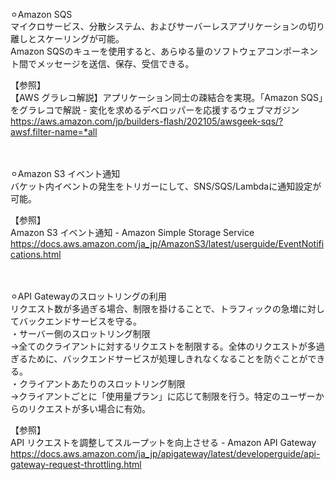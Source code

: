 ⚪︎Amazon SQS</br>
マイクロサービス、分散システム、およびサーバーレスアプリケーションの切り離しとスケーリングが可能。</br>
Amazon SQSのキューを使用すると、あらゆる量のソフトウェアコンポーネント間でメッセージを送信、保存、受信できる。</br>

【参照】</br>
【AWS グラレコ解説】アプリケーション同士の疎結合を実現。「Amazon SQS」をグラレコで解説 - 変化を求めるデベロッパーを応援するウェブマガジン</br>
https://aws.amazon.com/jp/builders-flash/202105/awsgeek-sqs/?awsf.filter-name=*all</br>
</br></br>

⚪︎Amazon S3 イベント通知</br>
バケット内イベントの発生をトリガーにして、SNS/SQS/Lambdaに通知設定が可能。

【参照】</br>
Amazon S3 イベント通知 - Amazon Simple Storage Service</br>
https://docs.aws.amazon.com/ja_jp/AmazonS3/latest/userguide/EventNotifications.html</br>
</br></br>

⚪︎API Gatewayのスロットリングの利用</br>
リクエスト数が多過ぎる場合、制限を掛けることで、トラフィックの急増に対してバックエンドサービスを守る。</br>
・サーバー側のスロットリング制限</br>
→全てのクライアントに対するリクエストを制限する。全体のリクエストが多過ぎるために、バックエンドサービスが処理しきれなくなることを防ぐことができる。</br>
・クライアントあたりのスロットリング制限</br>
→クライアントごとに「使用量プラン」に応じて制限を行う。特定のユーザーからのリクエストが多い場合に有効。</br>

【参照】</br>
API リクエストを調整してスループットを向上させる - Amazon API Gateway  </br>
https://docs.aws.amazon.com/ja_jp/apigateway/latest/developerguide/api-gateway-request-throttling.html</br>
</br></br>

